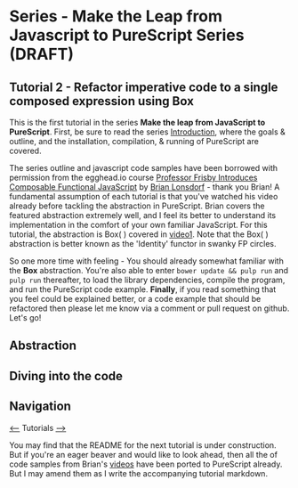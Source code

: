 # Series - Make the Leap from Javascript to PureScript Series (DRAFT)

## Tutorial 2 - Refactor imperative code to a single composed expression using Box

This is the first tutorial in the series **Make the leap from JavaScript to PureScript**.  First, be sure to read the series [Introduction](https://github.com/adkelley/javascript-to-purescript), where the goals & outline, and the installation, compilation, & running of PureScript are covered.

The series outline and javascript code samples have been borrowed with permission from the egghead.io course [Professor Frisby Introduces Composable Functional JavaScript](https://egghead.io/courses/professor-frisby-introduces-composable-functional-javascript) by
[Brian Lonsdorf](https://github.com/DrBoolean) - thank you Brian! A fundamental assumption of each tutorial is that you've watched his video already before tackling the abstraction in PureScript.  Brian covers the featured abstraction extremely well, and I feel its better to understand its implementation in the comfort of your own familiar JavaScript.  For this tutorial, the abstraction is Box( ) covered in [video1](https://egghead.io/lessons/javascript-linear-data-flow-with-container-style-types-box). Note that the Box( ) abstraction is better known as the 'Identity' functor in swanky FP circles.  

So one more time with feeling - You should already somewhat familiar with the **Box** abstraction. You're also able to enter `bower update && pulp run` and `pulp run` thereafter, to load the library dependencies, compile the program, and run the PureScript code example.  **Finally**, if you read something that you feel could be explained better, or a code example that should be refactored then please let me know via a comment or pull request on github. Let's go!

## Abstraction

## Diving into the code


## Navigation
[<--](https://github.com/adkelley/javascript-to-purescript/tree/master/tut01) Tutorials [-->](https://github.com/adkelley/javascript-to-purescript/tree/master/tut03)

You may find that the README for the next tutorial is under construction. But if you're an eager beaver and would like to look ahead, then all the of code samples from Brian's [videos](https://egghead.io/courses/professor-frisby-introduces-composable-functional-javascript) have been ported to PureScript already. But I may amend them as I write the accompanying tutorial markdown.  
